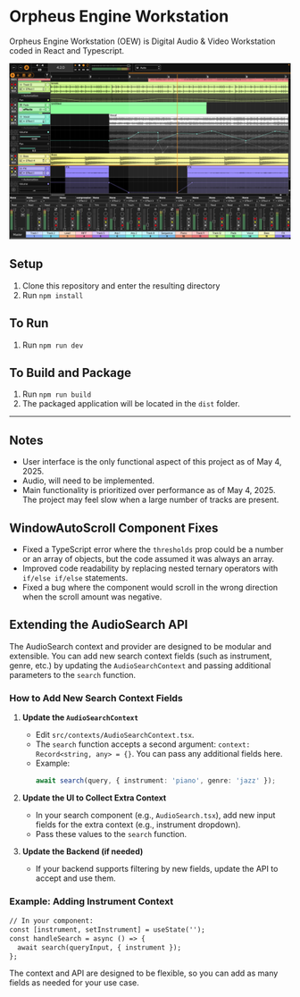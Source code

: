 # Orpheus Engine Workstation

Orpheus Engine Workstation (OEW) is Digital Audio & Video Workstation coded in React and Typescript.

![OEW Development May 2025](/assets/screenshots/2022-12-20.png)

## Setup

1. Clone this repository and enter the resulting directory
2. Run `npm install`

## To Run

1. Run `npm run dev`

## To Build and Package

1. Run `npm run build`
2. The packaged application will be located in the `dist` folder.

<hr>

## Notes

- User interface is the only functional aspect of this project as of May 4, 2025.
- Audio, will need to be implemented.
- Main functionality is prioritized over performance as of May 4, 2025. The project may feel slow when a large number of tracks are present.

## WindowAutoScroll Component Fixes

- Fixed a TypeScript error where the `thresholds` prop could be a number or an array of objects, but the code assumed it was always an array.
- Improved code readability by replacing nested ternary operators with `if/else if/else` statements.
- Fixed a bug where the component would scroll in the wrong direction when the scroll amount was negative.

## Extending the AudioSearch API

The AudioSearch context and provider are designed to be modular and extensible. You can add new search context fields (such as instrument, genre, etc.) by updating the `AudioSearchContext` and passing additional parameters to the `search` function.

### How to Add New Search Context Fields

1. **Update the `AudioSearchContext`**
   - Edit `src/contexts/AudioSearchContext.tsx`.
   - The `search` function accepts a second argument: `context: Record<string, any> = {}`. You can pass any additional fields here.
   - Example:
     ```ts
     await search(query, { instrument: 'piano', genre: 'jazz' });
     ```

2. **Update the UI to Collect Extra Context**
   - In your search component (e.g., `AudioSearch.tsx`), add new input fields for the extra context (e.g., instrument dropdown).
   - Pass these values to the `search` function.

3. **Update the Backend (if needed)**
   - If your backend supports filtering by new fields, update the API to accept and use them.

### Example: Adding Instrument Context

```tsx
// In your component:
const [instrument, setInstrument] = useState('');
const handleSearch = async () => {
  await search(queryInput, { instrument });
};
```

The context and API are designed to be flexible, so you can add as many fields as needed for your use case.
